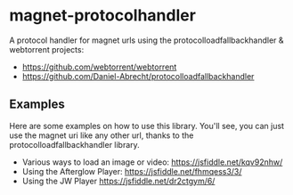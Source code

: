 # magnet-protocolhandler

A protocol handler for magnet urls using the protocolloadfallbackhandler & webtorrent projects:
 * https://github.com/webtorrent/webtorrent
 * https://github.com/Daniel-Abrecht/protocolloadfallbackhandler


## Examples

Here are some examples on how to use this library. You'll see, you can just use the magnet uri like any other url, thanks to the protocolloadfallbackhandler library.

* Various ways to load an image or video: https://jsfiddle.net/kqv92nhw/
* Using the Afterglow Player: https://jsfiddle.net/fhmqess3/3/
* Using the JW Player https://jsfiddle.net/dr2ctgym/6/

